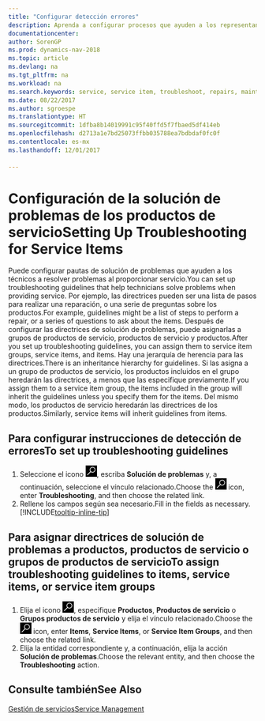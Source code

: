 ```yaml
---
title: "Configurar detección errores"
description: Aprenda a configurar procesos que ayuden a los representantes de servicio a identificar y resolver problemas con productos de servicio.
documentationcenter: 
author: SorenGP
ms.prod: dynamics-nav-2018
ms.topic: article
ms.devlang: na
ms.tgt_pltfrm: na
ms.workload: na
ms.search.keywords: service, service item, troubleshoot, repairs, maintenance
ms.date: 08/22/2017
ms.author: sgroespe
ms.translationtype: HT
ms.sourcegitcommit: 1dfba8b14019991c95f40ffd5f7fbaed5df414eb
ms.openlocfilehash: d2713a1e7bd25073ffbb035788ea7bdbdaf0fc0f
ms.contentlocale: es-mx
ms.lasthandoff: 12/01/2017

---
```


# <a name="setting-up-troubleshooting-for-service-items"></a><span data-ttu-id="b3945-103">Configuración de la solución de problemas de los productos de servicio</span><span class="sxs-lookup"><span data-stu-id="b3945-103">Setting Up Troubleshooting for Service Items</span></span>
<span data-ttu-id="b3945-104">Puede configurar pautas de solución de problemas que ayuden a los técnicos a resolver problemas al proporcionar servicio.</span><span class="sxs-lookup"><span data-stu-id="b3945-104">You can set up troubleshooting guidelines that help technicians solve problems when providing service.</span></span> <span data-ttu-id="b3945-105">Por ejemplo, las directrices pueden ser una lista de pasos para realizar una reparación, o una serie de preguntas sobre los productos.</span><span class="sxs-lookup"><span data-stu-id="b3945-105">For example, guidelines might be a list of steps to perform a repair, or a series of questions to ask about the items.</span></span> <span data-ttu-id="b3945-106">Después de configurar las directrices de solución de problemas, puede asignarlas a grupos de productos de servicio, productos de servicio y productos.</span><span class="sxs-lookup"><span data-stu-id="b3945-106">After you set up troubleshooting guidelines, you can assign them to service item groups, service items, and items.</span></span> <span data-ttu-id="b3945-107">Hay una jerarquía de herencia para las directrices.</span><span class="sxs-lookup"><span data-stu-id="b3945-107">There is an inheritance hierarchy for guidelines.</span></span> <span data-ttu-id="b3945-108">Si las asigna a un grupo de productos de servicio, los productos incluidos en el grupo heredarán las directrices, a menos que las especifique previamente.</span><span class="sxs-lookup"><span data-stu-id="b3945-108">If you assign them to a service item group, the items included in the group will inherit the guidelines unless you specify them for the items.</span></span> <span data-ttu-id="b3945-109">Del mismo modo, los productos de servicio heredarán las directrices de los productos.</span><span class="sxs-lookup"><span data-stu-id="b3945-109">Similarly, service items will inherit guidelines from items.</span></span>  

## <a name="to-set-up-troubleshooting-guidelines"></a><span data-ttu-id="b3945-110">Para configurar instrucciones de detección de errores</span><span class="sxs-lookup"><span data-stu-id="b3945-110">To set up troubleshooting guidelines</span></span>
1. <span data-ttu-id="b3945-111">Seleccione el icono ![Buscar página o informe](media/ui-search/search_small.png "icono Buscar página o informe"), escriba **Solución de problemas** y, a continuación, seleccione el vínculo relacionado.</span><span class="sxs-lookup"><span data-stu-id="b3945-111">Choose the ![Search for Page or Report](media/ui-search/search_small.png "Search for Page or Report icon") icon, enter **Troubleshooting**, and then choose the related link.</span></span>  
2. <span data-ttu-id="b3945-112">Rellene los campos según sea necesario.</span><span class="sxs-lookup"><span data-stu-id="b3945-112">Fill in the fields as necessary.</span></span> [!INCLUDE[tooltip-inline-tip](includes/tooltip-inline-tip_md.md)]  

## <a name="to-assign-troubleshooting-guidelines-to-items-service-items-or-service-item-groups"></a><span data-ttu-id="b3945-113">Para asignar directrices de solución de problemas a productos, productos de servicio o grupos de productos de servicio</span><span class="sxs-lookup"><span data-stu-id="b3945-113">To assign troubleshooting guidelines to items, service items, or service item groups</span></span>
1. <span data-ttu-id="b3945-114">Elija el icono ![Buscar página o informe](media/ui-search/search_small.png "icono Buscar página o informe"), especifique **Productos**, **Productos de servicio** o **Grupos productos de servicio** y elija el vínculo relacionado.</span><span class="sxs-lookup"><span data-stu-id="b3945-114">Choose the ![Search for Page or Report](media/ui-search/search_small.png "Search for Page or Report icon") icon, enter **Items**, **Service Items**, or **Service Item Groups**, and then choose the related link.</span></span>  
2. <span data-ttu-id="b3945-115">Elija la entidad correspondiente y, a continuación, elija la acción **Solución de problemas**.</span><span class="sxs-lookup"><span data-stu-id="b3945-115">Choose the relevant entity, and then choose the **Troubleshooting** action.</span></span>  

## <a name="see-also"></a><span data-ttu-id="b3945-116">Consulte también</span><span class="sxs-lookup"><span data-stu-id="b3945-116">See Also</span></span>
[<span data-ttu-id="b3945-117">Gestión de servicios</span><span class="sxs-lookup"><span data-stu-id="b3945-117">Service Management</span></span>](service-service.md)

